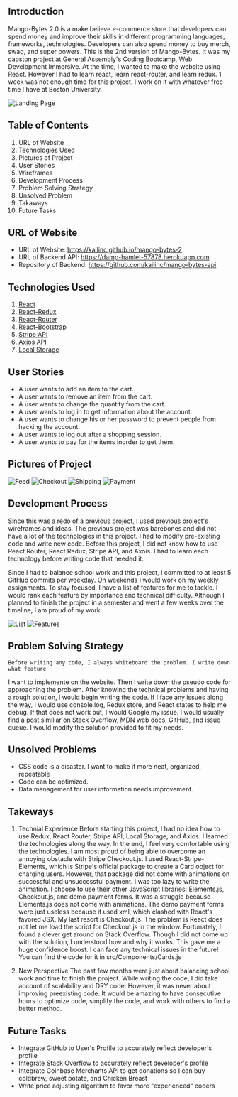 ## Introduction

Mango-Bytes 2.0 is a make believe e-commerce store that developers can spend money
and improve their skills in different programming languages, frameworks, technologies.
Developers can also spend money to buy merch, swag, and super powers. This is the
2nd version of Mango-Bytes. It was my capston project at General Assembly's Coding
Bootcamp, Web Development Immersive. At the time, I wanted to make the website using
React. However I had to learn react, learn react-router, and learn redux. 1 week was not enough time for this project. I work on it with whatever free time I have at Boston University.

![Landing  Page](https://raw.githubusercontent.com/kailinc/mango-bytes-2/master/public/HomePage.png)

## Table of Contents

1.  URL of Website
2.  Technologies Used
3.  Pictures of Project
4.  User Stories
5.  Wireframes
6.  Development Process
7.  Problem Solving Strategy
8.  Unsolved Problem
9.  Takaways
10.  Future Tasks

## URL of Website

-   URL of Website: https://kailinc.github.io/mango-bytes-2
-   URL of Backend API: https://damp-hamlet-57878.herokuapp.com
-   Repository of Backend: https://github.com/kailinc/mango-bytes-api

## Technologies Used

1. [React](https://reactjs.org/)
2. [React-Redux](https://redux.js.org/basics/usage-with-react)
3. [React-Router](https://reacttraining.com/react-router/web/guides/philosophy)
4. [React-Bootstrap](https://react-bootstrap.github.io/)
5. [Stripe API](https://stripe.com/docs/api)
6. [Axios API](https://www.npmjs.com/package/axios)
7. [Local Storage](https://developer.mozilla.org/en-US/docs/Web/API/Window/localStorage)

## User Stories

-  A user wants to add an item to the cart.
-  A user wants to remove an item from the cart.
-  A user wants to change the quantity from the cart.
-  A user wants to log in to get information about the account.
-  A user wants to change his or her password to prevent people from hacking the account.
-  A user wants to log out after a shopping session.
-  A user wants to pay for the items inorder to get them.

## Pictures of Project

![Feed](https://raw.githubusercontent.com/kailinc/mango-bytes-2/master/public/feed.png)
![Checkout](https://raw.githubusercontent.com/kailinc/mango-bytes-2/master/public/Checkout.png)
![Shipping](https://raw.githubusercontent.com/kailinc/mango-bytes-2/master/public/shipping.png)
![Payment](https://raw.githubusercontent.com/kailinc/mango-bytes-2/master/public/payment.png)

## Development Process

  Since this was a redo of a previous project, I used previous project's
wireframes and ideas. The previous project was barebones and did not have a lot
of the technologies in this project. I had to modify pre-existing code and write
new code. Before this project, I did not know how to use React Router, React
Redux, Stripe API, and Axois. I had to learn each technology before writing code
that needed it.

  Since I had to balance school work and this project, I committed to at least 5
GitHub commits per weekday. On weekends I would work on my weekly assignments. To
stay focused, I have a list of features for me to tackle. I would rank each
feature by importance and technical difficulty. Although I planned to finish the
project in a semester and went a few weeks over the timeline, I am proud of my
work.

![List](https://raw.githubusercontent.com/kailinc/mango-bytes-2/master/public/list.JPG)
![Features](https://raw.githubusercontent.com/kailinc/mango-bytes-2/master/public/features.JPG)

## Problem Solving Strategy

    Before writing any code, I always whiteboard the problem. I write down what feature
I want to implemente on the website. Then I write down the pseudo code for approaching
the problem. After knowing the technical problems and having a rough solution,
I would begin writing the code. If I face any issues along the way, I would use console.log,
Redux store, and React states to help me debug. If that does not work out, I would
Google my issue. I would usually find a post similiar on Stack Overflow, MDN web docs,
GitHub, and issue queue. I would modify the solution provided to fit my needs.

## Unsolved Problems

-  CSS code is a disaster. I want to make it more neat, organized, repeatable
-  Code can be optimized.
-  Data management for user information needs improvement.

## Takeways

1.  Technial Experience
    Before starting this project, I had no idea how to use Redux, React Router,
  Stripe API, Local Storage, and Axios. I learned the technologies along the way.
  In the end, I feel very comfortable using the technologies. I am most proud of
  being able to overcome an annoying obstacle with Stripe Checkout.js.
    I used React-Stripe-Elements, which is Stripe's official package to create a
  Card object for charging users. However, that package did not come with
  animations on successful and unsuccessful payment. I was too lazy to write the
  animation. I choose to use their other JavaScript libraries: Elements.js,
  Checkout.js, and demo payment forms. It was a struggle because Elements.js
  does not come with animations. The demo payment forms were just useless
  because it used xml, which clashed with React's favored JSX. My last resort
  is Checkout.js. The problem is React does not let me load the script for
  Checkout.js in the window. Fortunately, I found a clever get around on Stack
  Overflow. Though I did not come up with the solution, I understood how and why
  it works. This gave me a huge confidence boost. I can face any technical issues
  in the future! You can find the code for it in src/Components/Cards.js

2.  New Perspective
    The past few months were just about balancing school work and time to finish
  the project. While writing the code, I did take account of scalability and DRY
  code. However, it was never about improving preexisting code. It would be
  amazing to have consecutive hours to optimize code, simplify the code, and
  work with others to find a better method.

## Future Tasks

-  Integrate GitHub to User's Profile to accurately reflect developer's profile
-  Integrate Stack Overflow to accurately reflect developer's profile
-  Integrate Coinbase Merchants API to get donations so I can buy coldbrew, sweet potate, and Chicken Breast
-  Write price adjusting algorithm to favor more "experienced" coders
